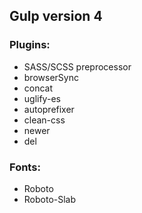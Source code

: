 <h2>Gulp version 4</h2>
<h3>Plugins:</h3>
<ul>
<li>SASS/SCSS preprocessor</li>
<li>browserSync</li>
<li>concat</li>
<li>uglify-es</li>
<li>autoprefixer</li>
<li>clean-css</li>
<li>newer</li>
<li>del</li>
</ul>
<h3>Fonts:</h3>
<ul>
<li>Roboto</li>
<li>Roboto-Slab</li>
</ul>
